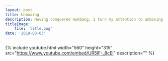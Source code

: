 ```yaml
---
layout: post
title: Unboxing
description: Having conquered mukbang, I turn my attention to unboxing
titleImage:
    file: 'title.png'
date: '2018-03-03'
---
```


{% include youtube.html width="560" height="315" src="https://www.youtube.com/embed/UR5IF-_8cEI" description="" %}
